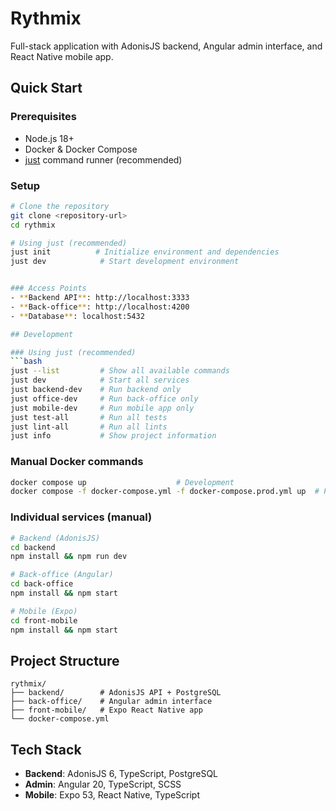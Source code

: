 # Rythmix

Full-stack application with AdonisJS backend, Angular admin interface, and React Native mobile app.

## Quick Start

### Prerequisites
- Node.js 18+
- Docker & Docker Compose
- [just](https://github.com/casey/just) command runner (recommended)

### Setup

```bash
# Clone the repository
git clone <repository-url>
cd rythmix

# Using just (recommended)
just init          # Initialize environment and dependencies
just dev            # Start development environment


### Access Points
- **Backend API**: http://localhost:3333
- **Back-office**: http://localhost:4200
- **Database**: localhost:5432

## Development

### Using just (recommended)
```bash
just --list         # Show all available commands
just dev            # Start all services
just backend-dev    # Run backend only
just office-dev     # Run back-office only
just mobile-dev     # Run mobile app only
just test-all       # Run all tests
just lint-all       # Run all lints
just info           # Show project information
```

### Manual Docker commands
```bash
docker compose up                    # Development
docker compose -f docker-compose.yml -f docker-compose.prod.yml up  # Production
```

### Individual services (manual)
```bash
# Backend (AdonisJS)
cd backend
npm install && npm run dev

# Back-office (Angular)
cd back-office
npm install && npm start

# Mobile (Expo)
cd front-mobile
npm install && npm start
```

## Project Structure

```
rythmix/
├── backend/        # AdonisJS API + PostgreSQL
├── back-office/    # Angular admin interface
├── front-mobile/   # Expo React Native app
└── docker-compose.yml
```

## Tech Stack

- **Backend**: AdonisJS 6, TypeScript, PostgreSQL
- **Admin**: Angular 20, TypeScript, SCSS
- **Mobile**: Expo 53, React Native, TypeScript